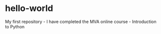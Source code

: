 # hello-world
My first repository - I have completed the MVA online course - Introduction to Python
